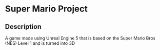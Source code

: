 # Super Mario Project

## Description
A game made using Unreal Engine 5 that is based on the Super Mario Bros (NES) Level 1 and is turned into 3D

